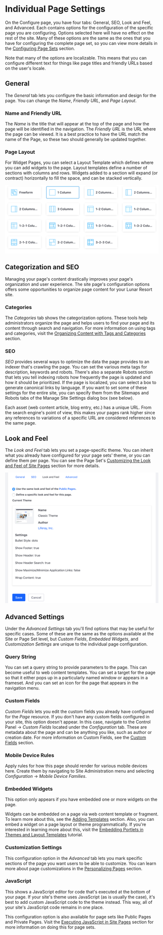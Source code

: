 # Individual Page Settings

On the Configure page, you have four tabs: General, SEO, Look and Feel, and 
Advanced. Each contains options for the configuration of the specific page you
are configuring. Options selected here will have no effect on the rest of the 
site. Many of these options are the same as the ones that you have for configuring the complete page set, so you can view more details in the [Configuring Page Sets](/discover/portal/-/knowledge_base/7-1/configuring-page-sets)
section.

Note that many of the options are localizable. This means that you can 
configure different text for things like page titles and friendly URLs based on 
the user's locale.

## General [](id=general)

The *General* tab lets you configure the basic information and design for the 
page. You can change the *Name*, *Friendly URL*, and *Page Layout*. 

### Name and Friendly URL

The *Name* is the title that will appear at the top of the page and how the 
page will be identified in the navigation. The *Friendly URL* is the URL where
the page can be viewed. It is a best practice to have the URL match the name of 
the Page, so these two should generally be updated together.

### Page Layout

For Widget Pages, you can select a Layout Template which defines where you can 
add widgets to the page. Layout templates define a number of sections with 
columns and rows. Widgets added to a section will expand (or contract) 
horizontally to fill the space, and can be stacked vertically. 

![Figure X: Setting a layout template for your page.](../../../../../images/page-select-layout.png)

## Categorization and SEO [](id=categorization-and-seo)

Managing your page's content drastically improves your page's organization and
user experience. The site page's configuration options offers some opportunities
to organize page content for your Lunar Resort site.

### Categories [](id=categories)

The *Categories* tab shows the categorization options. These tools help
administrators organize the page and helps users to find your page and its
content through search and navigation. For more information on using tags and
categories, visit the 
[Organizing Content with Tags and Categories](/discover/portal/-/knowledge_base/7-1/organizing-content-with-tags-and-categories)
section.

### SEO [](id=seo)

*SEO* provides several ways to optimize the data the page provides to an indexer
that's crawling the page. You can set the various meta tags for description,
keywords and robots. There's also a separate Robots section that lets you tell
indexing robots how frequently the page is updated and how it should be
prioritized. If the page is localized, you can select a box to generate
canonical links by language. If you want to set some of these settings for the
entire site, you can specify them from the Sitemaps and Robots tabs of the
Manage Site Settings dialog box (see below).

Each asset (web content article, blog entry, etc.) has a unique URL. From the
search engine's point of view, this makes your pages rank higher since any
references to variations of a specific URL are considered references to the same
page.

## Look and Feel [](id=look-and-feel)

The *Look and Feel* tab lets you set a page-specific theme. You can inherit
what you already have configured for your page sets' theme, or you can define
them per page. You can see the Page Set's
[Customizing the Look and Feel of Site Pages](/discover/portal/-/knowledge_base/7-1/creating-and-managing-pages#customizing-the-look-and-feel-of-site-pages)
section for more details.

![Figure X: Viewing the Look and Feel page configuration. .](../../../../../images/page-look-and-feel.png)

## Advanced Settings [](id=advanced-settings)

Under the *Advanced Settings* tab you'll find options that may be useful for
specific cases. Some of these are the same as the options available at the Site 
or Page Set level, but *Custom Fields*, *Embedded Widgets*, and *Customization 
Settings* are unique to the individual page configuration.

### Query String [](id=query-string)

You can set a query string to provide parameters to the page. This can become
useful to web content templates. You can set a target for the page so that it
either pops up in a particularly named window or appears in a frameset. And you
can set an icon for the page that appears in the navigation menu.

### Custom Fields [](id=custom-fields)

*Custom Fields* lets you edit the custom fields you already have configured for
the *Page* resource. If you don't have any custom fields configured in your
site, this option doesn't appear. In this case, navigate to the Control
Panel &rarr; *Custom Fields* located under the *Configuration* tab. These are
metadata about the page and can be anything you like, such as author or creation
date. For more information on Custom Fields, see the 
[Custom Fields](/discover/portal/-/knowledge_base/7-1/custom-fields) section.

### Mobile Device Rules [](id=mobile-device-rules)

Apply rules for how this page should render for various mobile devices here.
Create them by navigating to Site Administration menu and selecting
*Configuration* &rarr; *Mobile Device Families*.

### Embedded Widgets [](id=embedded-portlets)

This option only appears if you have embedded one or more widgets on
the page. 

Widgets can be embedded on a page via web content template or fragment. To
learn more about this, see the 
[Adding Templates](/discover/portal/-/knowledge_base/7-1/designing-uniform-content#adding-templates)
section. Also, you can embed a widget on a page layout or theme
programmatically. If you're interested in learning more about this, visit the
[Embedding Portlets in Themes and Layout Templates](/develop/tutorials/-/knowledge_base/7-1/embedding-portlets-in-themes-and-layout-templates)
tutorial.

### Customization Settings [](id=customization-settings)

This configuration option in the *Advanced* tab lets you mark specific
sections of the page you want users to be able to customize. You can learn more
about page customizations in the
[Personalizing Pages](/discover/portal/-/knowledge_base/7-1/creating-and-managing-pages#personalizing-pages)
section.

### JavaScript [](id=javascript)

This shows a JavaScript editor for code that's executed at the bottom of your
page. If your site's theme uses JavaScript (as is usually the case), it's best
to add custom JavaScript code to the theme instead. This way, all of your site's
JavaScript code remains in one place.

This configuration option is also available for page sets like Public Pages and
Private Pages. Visit the
[Executing JavaScript in Site Pages](/discover/portal/-/knowledge_base/7-1/creating-and-managing-pages#executing-javascript-in-site-pages)
section for more information on doing this for page sets.
